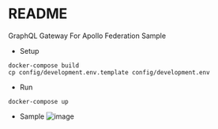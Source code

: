 # README
GraphQL Gateway For Apollo Federation Sample 


* Setup
```
docker-compose build
cp config/development.env.template config/development.env
```

* Run
```
docker-compose up
```

* Sample
![image](https://user-images.githubusercontent.com/3175028/65484523-3aaa8000-deda-11e9-959d-a27222ad85ca.png)

